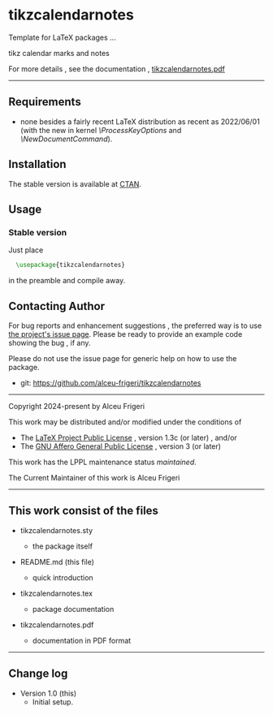 tikzcalendarnotes
==========

Template for LaTeX packages ...

tikz calendar marks and notes

For more details ,  see the documentation ,
[tikzcalendarnotes.pdf](http://mirrors.ctan.org/macros/latex/contrib/tikzcalendarnotes/doc/tikzcalendarnotes.pdf)

--------------

## Requirements
* none besides a fairly recent LaTeX distribution as recent as 2022/06/01
(with the new in kernel *\ProcessKeyOptions* and *\NewDocumentCommand*).

## Installation
The stable version is available at [CTAN](https://ctan.org/pkg/tikzcalendarnotes).

## Usage
### Stable version
Just place
```latex
  \usepackage{tikzcalendarnotes}
```

in the preamble and compile away.

## Contacting Author

For bug reports and enhancement suggestions , the preferred way is to use
[the project's issue page](https://github.com/alceu-frigeri/tikzcalendarnotes/issues).
Please be ready to provide an example code showing the bug , if any.

Please do not use the issue page for generic help on how to use the package.

* git: https://github.com/alceu-frigeri/tikzcalendarnotes

-------------
Copyright 2024-present by Alceu Frigeri

 This work may be distributed and/or modified under the
 conditions of

 * The [LaTeX Project Public License](http://www.latex-project.org/lppl.txt) , version 1.3c (or later) , and/or
 * The [GNU Affero General Public License](https://www.gnu.org/licenses/agpl-3.0.html) , version 3 (or later)

This work has the LPPL maintenance status *maintained*.

The Current Maintainer of this work is Alceu Frigeri

-------------
## This work consist of the files

* tikzcalendarnotes.sty
    - the package itself

* README.md  (this file)
    - quick introduction

* tikzcalendarnotes.tex
    - package documentation
* tikzcalendarnotes.pdf
    - documentation in PDF format
    
-------------

## Change log

* Version 1.0 (this)
    - Initial setup.
